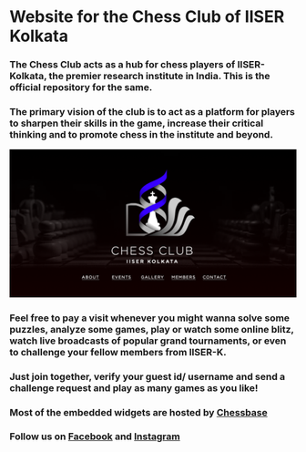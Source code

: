 # Website for the Chess Club of IISER Kolkata
### The Chess Club acts as a hub for chess players of IISER-Kolkata, the premier research institute in India. This is the official repository for the same.

### The primary vision of the club is to act as a platform for players to sharpen their skills in the game, increase their critical thinking and to promote chess in the institute and beyond.
![landing](shots/landing.png)

### Feel free to pay a visit whenever you might wanna solve some puzzles, analyze some games, play or watch some online blitz, watch live broadcasts of popular grand tournaments, or even to challenge your fellow members from IISER-K. 

### Just join together, verify your guest id/ username and send a challenge request and play as many games as you like!

### Most of the embedded widgets are hosted by [Chessbase](https://en.chessbase.com/)

### Follow us on [Facebook](https://www.facebook.com/Chess-Club-IISER-Kolkata-114370200471219) and [Instagram](https://www.instagram.com/chess.club_iiserk/)